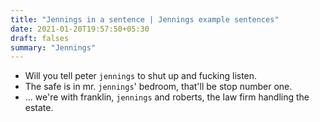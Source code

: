 ```yaml
---
title: "Jennings in a sentence | Jennings example sentences"
date: 2021-01-20T19:57:50+05:30
draft: falses
summary: "Jennings"
---
```

- Will you tell peter `jennings` to shut up and fucking listen.
- The safe is in mr. `jennings`' bedroom, that'll be stop number one.
- ... we're with franklin, `jennings` and roberts, the law firm handling the estate.
                 
